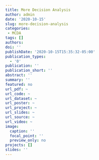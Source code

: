 ```yaml
---
title: More Decision Analysis
author: admin
date: '2020-10-15'
slug: more-decision-analysis
categories: 
 - MCDA
tags: []
authors: 
doi: ''
publishDate: '2020-10-15T15:35:32-05:00'
publication_types:
  - '0'
publication: ''
publication_short: ''
abstract: ''
summary: ''
featured: no
url_pdf: ~
url_code: ~
url_dataset: ~
url_poster: ~
url_project: ~
url_slides: ~
url_source: ~
url_video: ~
image:
  caption: ''
  focal_point: ''
  preview_only: no
projects: []
slides: ''
---
```

